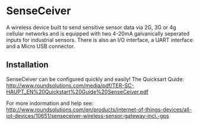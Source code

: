 # SenseCeiver
A wireless device built to send sensitive sensor data via 2G, 3G or 4g cellular networks and is equipped with two 4-20mA galvanically seperated inputs for industrial sensors. There is also an I/O interface, a UART interface and a Micro USB connector. 

## Installation
SenseCeiver can be configured quickly and easily!
The Quicksart Quide: http://www.roundsolutions.com/media/pdf/TER-SC-HAUPT_EN%20Quickstart%20Guide%20SenseCeiver.pdf

For more indormation and help see: http://www.roundsolutions.com/en/products/internet-of-things-devices/all-iot-devices/10651/senseceiver-wireless-sensor-gateway-incl.-gps 
